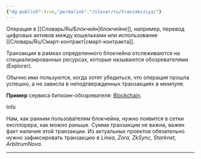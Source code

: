 ```yaml
---
{"dg-publish":true,"permalink":"/slovar/ru/tranzakcziya/"}
---
```



Операция в [[Словарь/Ru/Блокчейн\|блокчейне]], например, перевод цифровых активов между кошельками или использование [[Словарь/Ru/Смарт-контракт\|смарт-контракта]].

Транзакции в рамках определенного блокчейна отслеживаются на специализированных ресурсах, которые называются обозревателями (Explorer).

Обычно ими пользуются, когда хотят убедиться, что операция прошла успешно, а не зависла в неподтвержденных транзакциях в мемпуле.

**Пример** сервиса биткоин-обозревателя: [Blockchain](https://www.blockchain.com/ru/explorer).

Info

Нам, как ранним пользователям блокчейна, нужно появится в сетки експлорера, как можно раньше. Сумма транзакции не важна, важен факт наличия этой транзакции. Из актуальных проектов обязательно нужно зафиксировать транзакцию в _Linea, Zora, ZkSync, Starknet, ArbitrumNova._

---
